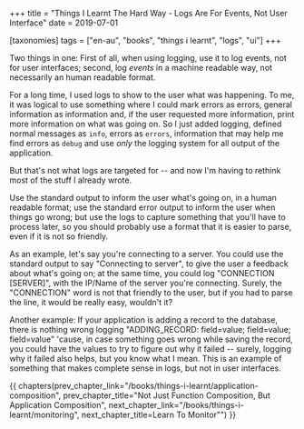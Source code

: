 +++
title = "Things I Learnt The Hard Way - Logs Are For Events, Not User Interface"
date = 2019-07-01

[taxonomies]
tags = ["en-au", "books", "things i learnt", "logs", "ui"]
+++

Two things in one: First of all, when using logging, use it to log events, not
for user interfaces; second, log _events_ in a machine readable way, not
necessarily an human readable format.

<!-- more -->

For a long time, I used logs to show to the user what was happening. To me, it
was logical to use something where I could mark errors as errors, general
information as information and, if the user requested more information, print
more information on what was going on. So I just added logging, defined normal
messages as `info`, errors as `errors`, information that may help me find
errors as `debug` and use _only_ the logging system for all output of the
application.

But that's not what logs are targeted for -- and now I'm having to rethink
most of the stuff I already wrote.

Use the standard output to inform the user what's going on, in a human
readable format; use the standard error output to inform the user when things
go wrong; but use the logs to capture something that you'll have to process
later, so you should probably use a format that it is easier to parse, even if
it is not so friendly.

As an example, let's say you're connecting to a server. You could use the
standard output to say "Connecting to server", to give the user a feedback
about what's going on; at the same time, you could log "CONNECTION
[SERVER]", with the IP/Name of the server you're connecting. Surely, the
"CONNECTION" word is not that friendly to the user, but if you had to parse
the line, it would be really easy, wouldn't it?

Another example: If your application is adding a record to the database, there
is nothing wrong logging "ADDING_RECORD: field=value; field=value;
field=value" 'cause, in case something goes wrong while saving the record, you
could have the values to try to figure out why it failed -- surely, logging
why it failed also helps, but you know what I mean. This is an example of
something that makes complete sense in logs, but not in user interfaces.

{{ chapters(prev_chapter_link="/books/things-i-learnt/application-composition", prev_chapter_title="Not Just Function Composition, But Application Composition", next_chapter_link="/books/things-i-learnt/monitoring", next_chapter_title=Learn To Monitor"") }}
